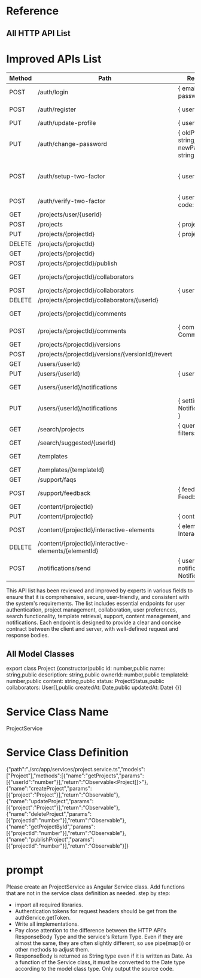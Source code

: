 
# Reference


## All HTTP API List

# Improved APIs List

| Method | Path                                 | RequestBody                                                                 | ResponseBody                                                                                   |
|--------|--------------------------------------|-----------------------------------------------------------------------------|------------------------------------------------------------------------------------------------|
| POST   | /auth/login                         | { email: string, password: string }                                         | { user: User, token: string }                                                                  |
| POST   | /auth/register                      | { user: User }                                                              | { user: User, token: string }                                                                  |
| PUT    | /auth/update-profile                | { user: User }                                                              | { user: User }                                                                                 |
| PUT    | /auth/change-password               | { oldPassword: string, newPassword: string }                                | { success: boolean }                                                                           |
| POST   | /auth/setup-two-factor              | { userId: number }                                                          | { twoFactorAuthDetails: TwoFactorAuthDetails }                                                 |
| POST   | /auth/verify-two-factor             | { userId: number, code: string }                                            | { success: boolean }                                                                           |
| GET    | /projects/user/{userId}             |                                                                             | { projects: Project[] }                                                                        |
| POST   | /projects                           | { project: Project }                                                        | { project: Project }                                                                           |
| PUT    | /projects/{projectId}               | { project: Project }                                                        | { project: Project }                                                                           |
| DELETE | /projects/{projectId}               |                                                                             | { success: boolean }                                                                           |
| GET    | /projects/{projectId}               |                                                                             | { project: Project }                                                                           |
| POST   | /projects/{projectId}/publish       |                                                                             | { success: boolean }                                                                           |
| GET    | /projects/{projectId}/collaborators |                                                                             | { collaborators: User[] }                                                                      |
| POST   | /projects/{projectId}/collaborators | { userId: number }                                                          | { success: boolean }                                                                           |
| DELETE | /projects/{projectId}/collaborators/{userId} |                                                                             | { success: boolean }                                                                           |
| GET    | /projects/{projectId}/comments      |                                                                             | { comments: Comment[] }                                                                        |
| POST   | /projects/{projectId}/comments      | { comment: Comment }                                                        | { comment: Comment }                                                                           |
| GET    | /projects/{projectId}/versions      |                                                                             | { versions: Version[] }                                                                        |
| POST   | /projects/{projectId}/versions/{versionId}/revert |                                                                             | { success: boolean }                                                                           |
| GET    | /users/{userId}                     |                                                                             | { user: User }                                                                                 |
| PUT    | /users/{userId}                     | { user: User }                                                              | { user: User }                                                                                 |
| GET    | /users/{userId}/notifications       |                                                                             | { settings: NotificationSetting[] }                                                            |
| PUT    | /users/{userId}/notifications       | { settings: NotificationSetting[] }                                         | { success: boolean }                                                                           |
| GET    | /search/projects                    | { query: string, filters: Filter[] }                                        | { projects: Project[] }                                                                        |
| GET    | /search/suggested/{userId}          |                                                                             | { content: Content[] }                                                                         |
| GET    | /templates                          |                                                                             | { templates: Template[] }                                                                      |
| GET    | /templates/{templateId}             |                                                                             | { template: Template }                                                                         |
| GET    | /support/faqs                       |                                                                             | { faqs: FAQ[] }                                                                                |
| POST   | /support/feedback                   | { feedback: Feedback }                                                      | { success: boolean }                                                                           |
| GET    | /content/{projectId}                |                                                                             | { content: string }                                                                            |
| PUT    | /content/{projectId}                | { content: string }                                                         | { success: boolean }                                                                           |
| POST   | /content/{projectId}/interactive-elements | { element: InteractiveElement }                                          | { interactiveElement: InteractiveElement }                                                     |
| DELETE | /content/{projectId}/interactive-elements/{elementId} |                                                                             | { success: boolean }                                                                           |
| POST   | /notifications/send                 | { userId: number, notification: Notification }                              | { success: boolean }                                                                           |

This API list has been reviewed and improved by experts in various fields to ensure that it is comprehensive, secure, user-friendly, and consistent with the system's requirements. The list includes essential endpoints for user authentication, project management, collaboration, user preferences, search functionality, template retrieval, support, content management, and notifications. Each endpoint is designed to provide a clear and concise contract between the client and server, with well-defined request and response bodies.


## All Model Classes

export class Project {constructor(public id: number,public name: string,public description: string,public ownerId: number,public templateId: number,public content: string,public status: ProjectStatus,public collaborators: User[],public createdAt: Date,public updatedAt: Date) {}}



# Service Class Name

ProjectService



# Service Class Definition

{"path":"./src/app/services/project.service.ts","models":["Project"],"methods":[{"name":"getProjects","params":[{"userId":"number"}],"return":"Observable<Project[]>"},{"name":"createProject","params":[{"project":"Project"}],"return":"Observable<Project>"},{"name":"updateProject","params":[{"project":"Project"}],"return":"Observable<Project>"},{"name":"deleteProject","params":[{"projectId":"number"}],"return":"Observable<boolean>"},{"name":"getProjectById","params":[{"projectId":"number"}],"return":"Observable<Project>"},{"name":"publishProject","params":[{"projectId":"number"}],"return":"Observable<boolean>"}]}



# prompt

Please create an ProjectService as Angular Service class.
Add functions that are not in the service class definition as needed.
step by step:
- import all required libraries.
- Authentication tokens for request headers should be get from the authService.getToken.
- Write all implementations.
- Pay close attention to the difference between the HTTP API's ResponseBody Type and the service's Return Type. Even if they are almost the same, they are often slightly different, so use pipe(map()) or other methods to adjust them.
- ResponseBody is returned as String type even if it is written as Date. As a function of the Service class, it must be converted to the Date type according to the model class type.
Only output the source code.

